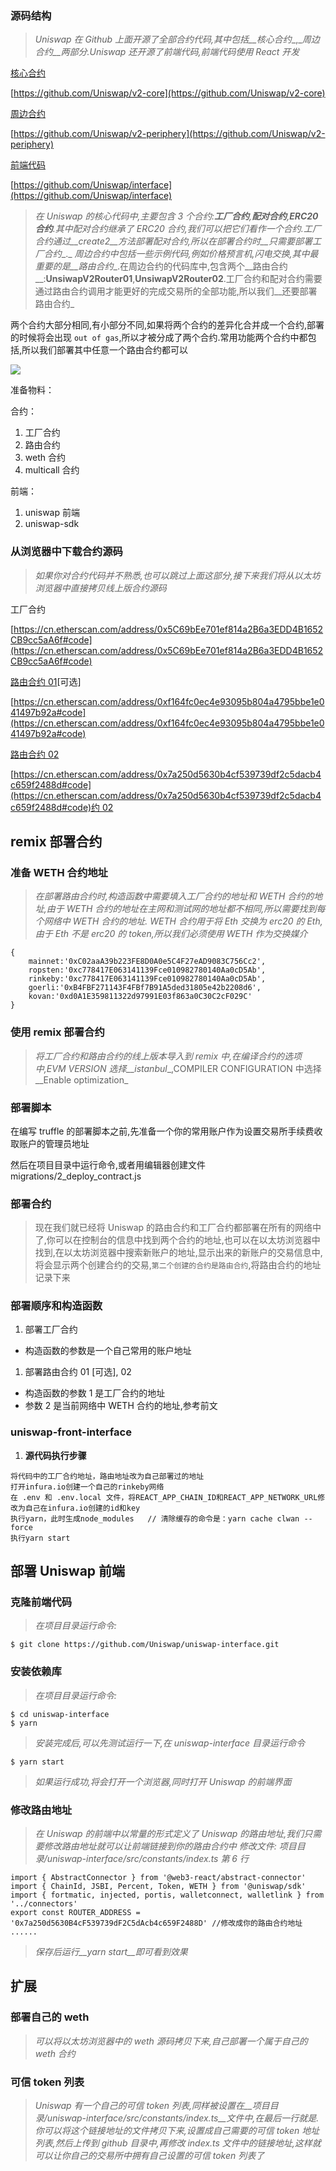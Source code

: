 
### **源码结构**

> _Uniswap 在 Github 上面开源了全部合约代码,其中包括__核心合约__,__周边合约__两部分.Uniswap 还开源了前端代码,前端代码使用 React 开发_

<u>核心合约</u>

[https://github.com/Uniswap/v2-core](https://github.com/Uniswap/v2-core)

<u>周边合约</u>

[https://github.com/Uniswap/v2-periphery](https://github.com/Uniswap/v2-periphery)

<u>前端代码</u>

[https://github.com/Uniswap/interface](https://github.com/Uniswap/interface)

> _在 Uniswap 的核心代码中,主要包含 3 个合约:__工厂合约__,__配对合约__,__ERC20 合约__.其中配对合约继承了 ERC20 合约,我们可以把它们看作一个合约.工厂合约通过__create2__方法部署配对合约,所以在部署合约时__只需要部署工厂合约__._ _周边合约中包括一些示例代码,例如价格预言机,闪电交换,其中最重要的是__路由合约__.在周边合约的代码库中,包含两个__路由合约__:__UnsiwapV2Router01__,__UnsiwapV2Router02__.工厂合约和配对合约需要通过路由合约调用才能更好的完成交易所的全部功能,所以我们__还要部署路由合约_

两个合约大部分相同,有小部分不同,如果将两个合约的差异化合并成一个合约,部署的时候将会出现 `out of gas`,所以才被分成了两个合约.常用功能两个合约中都包括,所以我们部署其中任意一个路由合约都可以

![](static/UOI5bgziNoTEQRxPO8ocnia6n6c.png)

准备物料：

合约：

1. 工厂合约
2. 路由合约
3. weth 合约
4. multicall 合约

前端：

1. uniswap 前端
2. uniswap-sdk

### **从浏览器中下载合约源码**

> _如果你对合约代码并不熟悉,也可以跳过上面这部分,接下来我们将从以太坊浏览器中直接拷贝线上版合约源码_

工厂合约

[https://cn.etherscan.com/address/0x5C69bEe701ef814a2B6a3EDD4B1652CB9cc5aA6f#code](https://cn.etherscan.com/address/0x5C69bEe701ef814a2B6a3EDD4B1652CB9cc5aA6f#code)

<u>路由合约 01</u>[可选]

[https://cn.etherscan.com/address/0xf164fc0ec4e93095b804a4795bbe1e041497b92a#code](https://cn.etherscan.com/address/0xf164fc0ec4e93095b804a4795bbe1e041497b92a#code)

<u>路由合</u><u>约 02</u>

<u>[https://cn.etherscan.com/address/0x7a250d5630b4cf539739df2c5dacb4c659f2488d#code](https://cn.etherscan.com/address/0x7a250d5630b4cf539739df2c5dacb4c659f2488d#code)</u><u>约 02</u>

## remix **部署合约**

### **准备 WETH 合约地址**

> _在部署路由合约时,构造函数中需要填入工厂合约的地址和 WETH 合约的地址,由于 WETH 合约的地址在主网和测试网的地址都不相同,所以需要找到每个网络中 WETH 合约的地址._ _WETH 合约用于将 Eth 交换为 erc20 的 Eth,由于 Eth 不是 erc20 的 token,所以我们必须使用 WETH 作为交换媒介_

```
{
    mainnet:'0xC02aaA39b223FE8D0A0e5C4F27eAD9083C756Cc2',
    ropsten:'0xc778417E063141139Fce010982780140Aa0cD5Ab',
    rinkeby:'0xc778417E063141139Fce010982780140Aa0cD5Ab',
    goerli:'0xB4FBF271143F4FBf7B91A5ded31805e42b2208d6',
    kovan:'0xd0A1E359811322d97991E03f863a0C30C2cF029C'
}
```

### **使用 remix 部署合约**

> _将工厂合约和路由合约的线上版本导入到 remix 中,在编译合约的选项中,EVM VERSION 选择__istanbul__,COMPILER CONFIGURATION 中选择__Enable optimization_

### **部署脚本**

在编写 truffle 的部署脚本之前,先准备一个你的常用账户作为设置交易所手续费收取账户的管理员地址

然后在项目目录中运行命令,或者用编辑器创建文件 migrations/2_deploy_contract.js

### **部署合约**

> 现在我们就已经将 Uniswap 的路由合约和工厂合约都部署在所有的网络中了,你可以在控制台的信息中找到两个合约的地址,也可以在以太坊浏览器中找到,在以太坊浏览器中搜索新账户的地址,显示出来的新账户的交易信息中,将会显示两个创建合约的交易,`第二个创建的合约是路由合约`,将路由合约的地址记录下来

### **部署顺序和构造函数**

1. 部署工厂合约

- 构造函数的参数是一个自己常用的账户地址

1. 部署路由合约 01 [可选], 02

- 构造函数的参数 1 是工厂合约的地址
- 参数 2 是当前网络中 WETH 合约的地址,参考前文

### **uniswap-front-interface**

1. **源代码执行步骤**

```
将代码中的工厂合约地址，路由地址改为自己部署过的地址
打开infura.io创建一个自己的rinkeby网络
在 .env 和 .env.local 文件，将REACT_APP_CHAIN_ID和REACT_APP_NETWORK_URL修改为自己在infura.io创建的id和key
执行yarn，此时生成node_modules   // 清除缓存的命令是：yarn cache clwan --force
执行yarn start
```

## **部署 Uniswap 前端**

### **克隆前端代码**

> _在项目目录运行命令:_

```
$ git clone https://github.com/Uniswap/uniswap-interface.git
```

### **安装依赖库**

> _在项目目录运行命令:_

```
$ cd uniswap-interface
$ yarn
```

> _安装完成后,可以先测试运行一下,在 uniswap-interface 目录运行命令_

```
$ yarn start
```

> _如果运行成功,将会打开一个浏览器,同时打开 Uniswap 的前端界面_

### **修改路由地址**

> _在 Uniswap 的前端中以常量的形式定义了 Uniswap 的路由地址,我们只需要修改路由地址就可以让前端链接到你的路由合约中_ _修改文件:_ _项目目录/uniswap-interface/src/constants/index.ts_ _第 6 行_

```
import { AbstractConnector } from '@web3-react/abstract-connector'
import { ChainId, JSBI, Percent, Token, WETH } from '@uniswap/sdk'
import { fortmatic, injected, portis, walletconnect, walletlink } from '../connectors'
export const ROUTER_ADDRESS = '0x7a250d5630B4cF539739dF2C5dAcb4c659F2488D' //修改成你的路由合约地址
......
```

> _保存后运行__yarn start__即可看到效果_

## **扩展**

### **部署自己的 weth**

> _可以将以太坊浏览器中的 weth 源码拷贝下来,自己部署一个属于自己的 weth 合约_

### **可信 token 列表**

> _Uniswap 有一个自己的可信 token 列表,同样被设置在__项目目录/uniswap-interface/src/constants/index.ts__文件中,在最后一行就是.你可以将这个链接地址的文件拷贝下来,设置成自己需要的可信 token 地址列表,然后上传到 github 目录中,再修改 index.ts 文件中的链接地址,这样就可以让你自己的交易所中拥有自己设置的可信 token 列表了_
